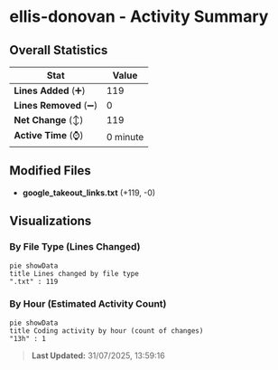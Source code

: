 # ellis-donovan - Activity Summary 

## Overall Statistics

| Stat                   | Value                                                             |
| ---------------------- | ----------------------------------------------------------------- |
| **Lines Added** (➕)   | 119                                          |
| **Lines Removed** (➖) | 0                                        |
| **Net Change** (↕)    | 119                |
| **Active Time** (⌚)   | 0 minute |


## Modified Files
- **google_takeout_links.txt** (+119, -0)

## Visualizations

### By File Type (Lines Changed)

```mermaid
pie showData
title Lines changed by file type
".txt" : 119
```

### By Hour (Estimated Activity Count)

```mermaid
pie showData
title Coding activity by hour (count of changes)
"13h" : 1
```


> **Last Updated:** 31/07/2025, 13:59:16